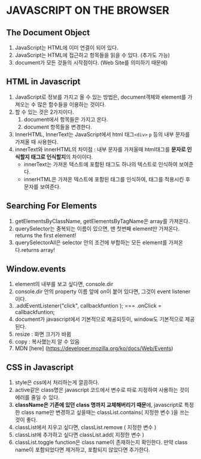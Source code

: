

#	JAVASCRIPT ON THE BROWSER



## The Document Object

1. JavaScript는 HTML에 이미 연결이 되어 있다. 
2. JavaScript는 HTML에 접근하고 항목들을 읽을 수 있다. (추가도 가능)
3. document가 모든 것들의 시작점이다. (Web Site를 의미하기 때문에)

## HTML in Javascript

1. JavaScript로 정보를 가지고 올 수 있는 방법은, document객체와 element를 가져오는 수 많은 함수들을 이용하는 것이다. 
2. 할 수 있는 것은 2가지이다.
   1. document에서 항목들은 가지고 온다.
   2. document 항목들을 변경한다.
3. InnerHTML, InnerText는 JavaScript에서 html 태그`<div>` `p` 등의 내부 문자를 가져올 때 사용한다.
4. innerText와 innerHTML의 차이점 : 내부 문자를 가져올때 html태그를 **문자로 인식할지 태그로 인식할지**의 차이이다.
   - innerText는 가져온 텍스트에 포함된 태그도 하나의 텍스트로 인식하여 보여준다.
   - innerHTML은 가져온 텍스트에 포함된 태그를 인식하여, 태그를 적용시킨 후 문자를 보여준다.

## Searching For Elements

1. getElementsByClassName, getElementsByTagName은 array를 가져온다.
2. querySelector는 중복되는 이름이 있으면, 맨 첫번째 element만 가져온다. returns the first element!  
3. querySelectorAll은 selector 안의 조건에 부합하는 모든 element를 가져온다.returns array!

## Window.events 

1. element의 내부를 보고 싶다면, console.dir
2. console.dir 안의 property 이름 앞에 on이 붙어 있다면, 그것이 event listener이다.
3. .addEventListener("click", callbackfuntion ); === .onClick = callbackfuntion;
4. document가 javascript에서 기본적으로 제공되듯이, window도 기본적으로 제공된다.
5. resize : 화면 크기가 바뀜
6. copy : 복사했는지 알 수 있음
7. MDN [here] (https://developer.mozilla.org/ko/docs/Web/Events)

## CSS in Javascript

1. style은 css에서 처리하는게 깔끔하다.
2. active같은 class명은 javascript 코드에서 변수로 따로 지정하여 사용하는 것이 에러를 줄일 수 있다.
3. **className은 기존에 있던 class 명까지 교체해버리기 때문**에, javascript로 특정한 class name만 변경하고 싶을때는 classList.contains( 지정한 변수 )을 쓰는 것이 좋다.
4. classList에서 지우고 싶다면, classList.remove ( 지정한 변수 )
5. classList에 추가하고 싶다면 classList.add( 지정한 변수 )
6. classList.toggle function은 class name이 존재하는지 확인한다. 만약 class name이 포함되었다면 제거하고, 포함되지 않았다면 추가한다.